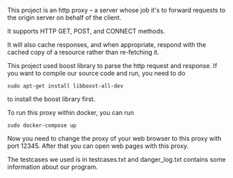 This project is an http proxy – a server whose job it's to	forward	requests to the origin server on behalf	of the client.

It supports HTTP GET, POST, and	CONNECT methods. 

It will also cache responses, and when appropriate, respond with the cached copy of a resource rather than re-fetching it.

This project used boost library to parse the http request and response. If you want to compile our source code and run, you need to do 

`sudo apt-get install libboost-all-dev`

to install the boost library first.

To run this proxy within docker, you can run

`sudo docker-compose up`

Now you need to change the proxy of your web browser to this proxy with port 12345. After that you can open web pages with this proxy.

The testcases we used is in testcases.txt and danger_log.txt contains some information about our program.
